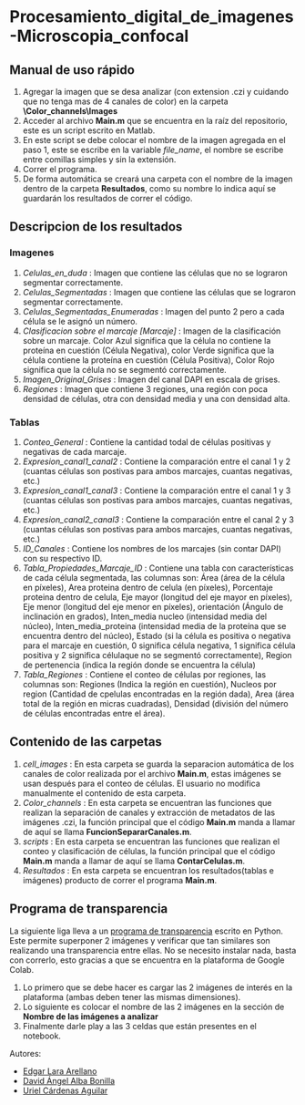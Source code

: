 # Procesamiento_digital_de_imagenes-Microscopia_confocal

## Manual de uso rápido
1. Agregar la imagen que se desa analizar (con extension .czi y cuidando que no tenga mas de 4 canales de color) en la carpeta __\Color_channels\Images__ 
2. Acceder al archivo __Main.m__ que se encuentra en la raíz del repositorio, este es un script escrito en Matlab.
3. En este script se debe colocar el nombre de la imagen agregada en el paso 1, este se escribe en la variable _file_name_, el nombre se escribe entre comillas simples y sin la extensión. 
4. Correr el programa.
5. De forma automática se creará una carpeta con el nombre de la imagen dentro de la carpeta __Resultados__, como su nombre lo indica aquí se guardarán los resultados de correr el código.

## Descripcion de los resultados

### Imagenes
1. _Celulas_en_duda_ : Imagen que contiene las células que no se lograron segmentar correctamente.
2. _Celulas_Segmentadas_ : Imagen que contiene las células que se lograron segmentar correctamente.
3. _Celulas_Segmentadas_Enumeradas_ : Imagen del punto 2 pero a cada célula se le asignó un número.
4. _Clasificacion sobre el marcaje [Marcaje]_ : Imagen de la clasificación sobre un marcaje. Color Azul significa que la célula no contiene la proteína en cuestión (Célula Negativa), color Verde significa que la célula contiene la proteína en cuestión (Célula Positiva), Color Rojo significa que la célula no se segmentó correctamente.
5. _Imagen_Original_Grises_ : Imagen del canal DAPI en escala de grises.
6. _Regiones_ : Imagen que contiene 3 regiones, una región con poca densidad de células, otra con densidad media y una con densidad alta.

### Tablas
1. _Conteo_General_ : Contiene la cantidad todal de células positivas y negativas de cada marcaje.
2. _Expresion_canal1_canal2_ : Contiene la comparación entre el canal 1 y 2 (cuantas células son postivas para ambos marcajes, cuantas negativas, etc.)
3. _Expresion_canal1_canal3_ : Contiene la comparación entre el canal 1 y 3 (cuantas células son postivas para ambos marcajes, cuantas negativas, etc.)
4. _Expresion_canal2_canal3_ : Contiene la comparación entre el canal 2 y 3 (cuantas células son postivas para ambos marcajes, cuantas negativas, etc.)
5. _ID_Canales_ : Contiene los nombres de los marcajes (sin contar DAPI) con su respectivo ID. 
6. _Tabla_Propiedades_Marcaje_ID_ : Contiene una tabla con características de cada célula segmentada, las columnas son: Área (área de la célula en píxeles), Area proteina dentro de celula (en píxeles), Porcentaje proteina dentro de celula, Eje mayor (longitud del eje mayor en píxeles), Eje menor (longitud del eje menor en píxeles), orientación (Ángulo de inclinación en grados), Inten_media nucleo (intensidad media del núcleo), Inten_media_proteina (intensidad media de la proteína que se encuentra dentro del núcleo), Estado (si la célula es positiva o negativa para el marcaje en cuestión, 0 significa célula negativa, 1 significa célula positiva y 2 significa célulaque no se segmentó correctamente), Region de pertenencia (indica la región donde se encuentra la célula)
7. _Tabla_Regiones_ : Contiene el conteo de células por regiones, las columnas son: Regiones (Indica la región en cuestión), Nucleos por region (Cantidad de cpelulas encontradas en la región dada), Area (área total de la región en micras cuadradas), Densidad (división del número de células encontradas entre el área).

## Contenido de las carpetas
1. _cell_images_ : En esta carpeta se guarda la separacion automática de los canales de color realizada por el archivo __Main.m__, estas imágenes se usan después para el conteo de células. El usuario no modifica manualmente el contenido de esta carpeta.
2. _Color_channels_ : En esta carpeta se encuentran las funciones que realizan la separación de canales y extracción de metadatos de las imágenes .czi, la función principal que el código __Main.m__ manda a llamar de aquí se llama __FuncionSepararCanales.m__.
3. _scripts_ : En esta carpeta se encuentran las funciones que realizan el conteo y clasificación de células, la función principal que el código __Main.m__ manda a llamar de aquí se llama __ContarCelulas.m__.
4. _Resultados_ : En esta carpeta se encuentran los resultados(tablas e imágenes) producto de correr el programa __Main.m__.

## Programa de transparencia
La siguiente liga lleva a un [programa de transparencia](https://colab.research.google.com/drive/1_kif6ZDI4omD0EoHoh9EcN5nC4xo2Ftb?usp=sharing)
 escrito en Python. Este permite superponer 2 imágenes y verificar que tan similares son realizando una transparencia entre ellas. No se necesito instalar nada, basta con correrlo, esto gracias a que se encuentra en la plataforma de Google Colab.
 1. Lo primero que se debe hacer es cargar las 2 imágenes de interés en la plataforma (ambas deben tener las mismas dimensiones).
 2. Lo siguiente es colocar el nombre de las 2 imágenes en la sección de __Nombre de las imágenes a analizar__
 3. Finalmente darle play a las 3 celdas que están presentes en el notebook.

Autores:
* [Edgar Lara Arellano](https://github.com/Edgar-La)
* [David Ángel Alba Bonilla](https://github.com/DavidAlba2627)
* [Uriel Cárdenas Aguilar](https://github.com/Uriel148)
